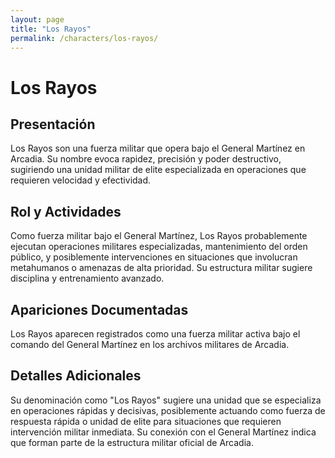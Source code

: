 ```yaml
---
layout: page
title: "Los Rayos"
permalink: /characters/los-rayos/
---
```


# Los Rayos

## Presentación
Los Rayos son una fuerza militar que opera bajo el General Martínez en Arcadia. Su nombre evoca rapidez, precisión y poder destructivo, sugiriendo una unidad militar de elite especializada en operaciones que requieren velocidad y efectividad.

## Rol y Actividades
Como fuerza militar bajo el General Martínez, Los Rayos probablemente ejecutan operaciones militares especializadas, mantenimiento del orden público, y posiblemente intervenciones en situaciones que involucran metahumanos o amenazas de alta prioridad. Su estructura militar sugiere disciplina y entrenamiento avanzado.

## Apariciones Documentadas
Los Rayos aparecen registrados como una fuerza militar activa bajo el comando del General Martínez en los archivos militares de Arcadia.

## Detalles Adicionales
Su denominación como "Los Rayos" sugiere una unidad que se especializa en operaciones rápidas y decisivas, posiblemente actuando como fuerza de respuesta rápida o unidad de elite para situaciones que requieren intervención militar inmediata. Su conexión con el General Martínez indica que forman parte de la estructura militar oficial de Arcadia.